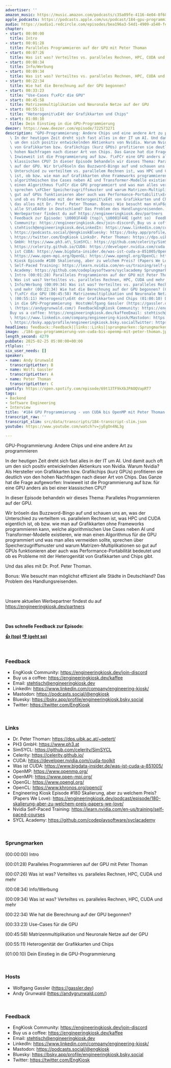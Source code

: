 ```yaml
---
advertiser: ''
amazon_music: https://music.amazon.com/podcasts/c35a09fe-4116-4e04-8f68-77d61b112e46/episodes/e36742ba-b7f8-456f-b44f-5c9e027ad855/engineering-kiosk-184-gpu-programmierung---von-cuda-bis-openmp-mit-peter-thoman
apple_podcasts: https://podcasts.apple.com/us/podcast/184-gpu-programmierung-von-cuda-bis-openmp-mit-peter-thoman/id1603082924?i=1000695729082&uo=4
audio: https://audio1.redcircle.com/episodes/bea196a3-54d1-4909-a540-fe20f245a0aa/stream.mp3
chapter:
- start: 00:00:00
  title: Intro
- start: 00:01:28
  title: Paralleles Programmieren auf der GPU mit Peter Thoman
- start: 00:07:26
  title: Was ist was? Verteiltes vs. paralleles Rechnen, HPC, CUDA und mehr
- start: 00:08:34
  title: Info/Werbung
- start: 00:09:34
  title: Was ist was? Verteiltes vs. paralleles Rechnen, HPC, CUDA und mehr
- start: 00:22:34
  title: Wie hat die Berechnung auf der GPU begonnen?
- start: 00:33:23
  title: "Use-Cases f\xFCr die GPU"
- start: 00:45:58
  title: Matrizenmultiplikation und Neuronale Netze auf der GPU
- start: 00:55:11
  title: "Heterogenit\xE4t der Grafikkarten und Chips"
- start: 01:00:10
  title: Dein Einstieg in die GPU-Programmierung
deezer: https://www.deezer.com/episode/722573271
description: "GPU-Programmierung: Andere Chips und eine andere Art zu programmieren\
  \ In der heutigen Zeit dreht sich fast alles in der IT um AI. Und damit auch oft\
  \ um den sich positiv entwickelnden Aktienkurs von Nvidia. Warum Nvidia? Als Hersteller\
  \ von Grafikkarten bzw. Grafikchips (kurz GPUs) profitieren sie deutlich von den\
  \ hohen Nachfragen nach dieser Art von Chips. Das Ganze hat die Frage aufgeworfen:\
  \ Inwieweit ist die Programmierung auf bzw. f\xFCr eine GPU anders als bei einer\
  \ klassischen CPU? In dieser Episode behandeln wir dieses Thema: Paralleles Programmieren\
  \ auf der GPU. Wir br\xF6seln das Buzzword-Bingo auf und schauen uns an, was der\
  \ Unterschied zu verteiltem vs. parallelem Rechnen ist, was HPC und CUDA eigentlich\
  \ ist, ob bzw. wie man auf Grafikkarten ohne Frameworks programmieren kann, welche\
  \ algorithmischen Use Cases neben AI und Transformer-Modelle existieren, wie man\
  \ einen Algorithmus f\xFCr die GPU programmiert und was man alles vermeiden sollte,\
  \ sprechen \xFCber Speicherzugriffsmuster und warum Matrizen-Multiplikationen so\
  \ gut auf GPUs funktionieren aber auch was Performance-Portabilit\xE4t bedeutet\
  \ und ob es Probleme mit der Heterogenit\xE4t von Grafikkarten und Chips gibt. Und\
  \ das alles mit Dr. Prof. Peter Thoman. Bonus: Wie besucht man m\xF6glichst effizient\
  \ alle St\xE4dte in Deutschland? Das Problem des Handlungsreisenden.  Unsere aktuellen\
  \ Werbepartner findest du auf https://engineeringkiosk.dev/partners  Das schnelle\
  \ Feedback zur Episode: \U0001F44D (top)\_\U0001F44E (geht so)  FeedbackEngKiosk\
  \ Community: https://engineeringkiosk.dev/join-discord\_Buy us a coffee: https://engineeringkiosk.dev/kaffeeEmail:\
  \ stehtisch@engineeringkiosk.devLinkedIn: https://www.linkedin.com/company/engineering-kiosk/Mastodon:\
  \ https://podcasts.social/@engkioskBluesky: https://bsky.app/profile/engineeringkiosk.bsky.socialTwitter:\
  \ https://twitter.com/EngKiosk LinksDr. Peter Thoman: https://dps.uibk.ac.at/~petert/PH3\
  \ GmbH: https://www.ph3.at\_SimSYCL: https://github.com/celerity/SimSYCL\_Celerity:\
  \ https://celerity.github.io/CUDA: https://developer.nvidia.com/cuda-toolkitWas\
  \ ist CUDA: https://www.bigdata-insider.de/was-ist-cuda-a-851005/OpenMP: https://www.openmp.org/OpenMPI:\
  \ https://www.open-mpi.org/OpenGL: https://www.opengl.org/OpenCL: https://www.khronos.org/opencl/Engineering\
  \ Kiosk Episode #180 Skalierung, aber zu welchem Preis? (Papers We Love): https://engineeringkiosk.dev/podcast/episode/180-skalierung-aber-zu-welchem-preis-papers-we-love/Nvidia\
  \ Self-Paced Training: https://learn.nvidia.com/en-us/training/self-paced-coursesSYCL\
  \ Academy: https://github.com/codeplaysoftware/syclacademy Sprungmarken(00:00:00)\
  \ Intro (00:01:28) Paralleles Programmieren auf der GPU mit Peter Thoman (00:07:26)\
  \ Was ist was? Verteiltes vs. paralleles Rechnen, HPC, CUDA und mehr (00:08:34)\
  \ Info/Werbung (00:09:34) Was ist was? Verteiltes vs. paralleles Rechnen, HPC, CUDA\
  \ und mehr (00:22:34) Wie hat die Berechnung auf der GPU begonnen? (00:33:23) Use-Cases\
  \ f\xFCr die GPU (00:45:58) Matrizenmultiplikation und Neuronale Netze auf der GPU\
  \ (00:55:11) Heterogenit\xE4t der Grafikkarten und Chips (01:00:10) Dein Einstieg\
  \ in die GPU-Programmierung  HostsWolfgang Gassler (https://gassler.dev)\_Andy Grunwald\
  \ (https://andygrunwald.com/) FeedbackEngKiosk Community: https://engineeringkiosk.dev/join-discord\_\
  Buy us a coffee: https://engineeringkiosk.dev/kaffeeEmail: stehtisch@engineeringkiosk.devLinkedIn:\
  \ https://www.linkedin.com/company/engineering-kiosk/Mastodon: https://podcasts.social/@engkioskBluesky:\
  \ https://bsky.app/profile/engineeringkiosk.bsky.socialTwitter: https://twitter.com/EngKiosk"
headlines: feedback::Feedback||links::Links||sprungmarken::Sprungmarken||hosts::Hosts
image: ./184-gpu-programmierung-von-cuda-bis-openmp-mit-peter-thoman.jpg
length_second: 4279
pubDate: 2025-02-25 05:00:00+00:00
rtlplus: ''
six_user_needs: []
speaker:
- name: Andy Grunwald
  transcriptLetter: B
- name: Wolfi Gassler
  transcriptLetter: A
- name: Peter Thoman
  transcriptLetter: C
spotify: https://open.spotify.com/episode/69t13TF9kXbJPAOQVapRT7
tags:
- Backend
- Software Engineering
- Interview
title: '#184 GPU Programmierung - von CUDA bis OpenMP mit Peter Thoman'
transcript_raw: ''
transcript_slim: src/data/transcripts/184-transcript-slim.json
youtube: https://www.youtube.com/watch?v=jyEgOn4NL3g

---
```

<p>GPU-Programmierung: Andere Chips und eine andere Art zu programmieren</p><p>In der heutigen Zeit dreht sich fast alles in der IT um AI. Und damit auch oft um den sich positiv entwickelnden Aktienkurs von Nvidia. Warum Nvidia? Als Hersteller von Grafikkarten bzw. Grafikchips (kurz GPUs) profitieren sie deutlich von den hohen Nachfragen nach dieser Art von Chips. Das Ganze hat die Frage aufgeworfen: Inwieweit ist die Programmierung auf bzw. für eine GPU anders als bei einer klassischen CPU?</p><p>In dieser Episode behandeln wir dieses Thema: Paralleles Programmieren auf der GPU.</p><p>Wir bröseln das Buzzword-Bingo auf und schauen uns an, was der Unterschied zu verteiltem vs. parallelem Rechnen ist, was HPC und CUDA eigentlich ist, ob bzw. wie man auf Grafikkarten ohne Frameworks programmieren kann, welche algorithmischen Use Cases neben AI und Transformer-Modelle existieren, wie man einen Algorithmus für die GPU programmiert und was man alles vermeiden sollte, sprechen über Speicherzugriffsmuster und warum Matrizen-Multiplikationen so gut auf GPUs funktionieren aber auch was Performance-Portabilität bedeutet und ob es Probleme mit der Heterogenität von Grafikkarten und Chips gibt.</p><p>Und das alles mit Dr. Prof. Peter Thoman.</p><p>Bonus: Wie besucht man möglichst effizient alle Städte in Deutschland? Das Problem des Handlungsreisenden.</p><p><br></p><p>Unsere aktuellen Werbepartner findest du auf <a href="https://engineeringkiosk.dev/partners">https://engineeringkiosk.dev/partners</a></p><p><br></p><p><strong>Das schnelle Feedback zur Episode:</strong></p><p><a href="https://api.openpodcast.dev/feedback/184/upvote" rel="nofollow"><strong>👍 (top)</strong></a><strong> </strong><a href="https://api.openpodcast.dev/feedback/184/downvote" rel="nofollow"><strong>👎 (geht so)</strong></a></p><p><br></p><h3 id="feedback">Feedback</h3><ul><li>EngKiosk Community: <a href="https://engineeringkiosk.dev/join-discord">https://engineeringkiosk.dev/join-discord</a> </li><li>Buy us a coffee: <a href="https://engineeringkiosk.dev/kaffee">https://engineeringkiosk.dev/kaffee</a></li><li>Email: <a href="mailto:stehtisch@engineeringkiosk.dev" rel="nofollow">stehtisch@engineeringkiosk.dev</a></li><li>LinkedIn: <a href="https://www.linkedin.com/company/engineering-kiosk/" rel="nofollow">https://www.linkedin.com/company/engineering-kiosk/</a></li><li>Mastodon: <a href="https://podcasts.social/@engkiosk" rel="nofollow">https://podcasts.social/@engkiosk</a></li><li>Bluesky: <a href="https://bsky.app/profile/engineeringkiosk.bsky.social" rel="nofollow">https://bsky.app/profile/engineeringkiosk.bsky.social</a></li><li>Twitter: <a href="https://twitter.com/EngKiosk" rel="nofollow">https://twitter.com/EngKiosk</a></li></ul><p><br></p><h3 id="links">Links</h3><ul><li>Dr. Peter Thoman: <a href="https://dps.uibk.ac.at/~petert/" rel="nofollow">https://dps.uibk.ac.at/~petert/</a></li><li>PH3 GmbH: <a href="https://www.ph3.at" rel="nofollow">https://www.ph3.at</a> </li><li>SimSYCL: <a href="https://github.com/celerity/SimSYCL" rel="nofollow">https://github.com/celerity/SimSYCL</a> </li><li>Celerity: <a href="https://celerity.github.io/" rel="nofollow">https://celerity.github.io/</a></li><li>CUDA: <a href="https://developer.nvidia.com/cuda-toolkit" rel="nofollow">https://developer.nvidia.com/cuda-toolkit</a></li><li>Was ist CUDA: <a href="https://www.bigdata-insider.de/was-ist-cuda-a-851005/" rel="nofollow">https://www.bigdata-insider.de/was-ist-cuda-a-851005/</a></li><li>OpenMP: <a href="https://www.openmp.org/" rel="nofollow">https://www.openmp.org/</a></li><li>OpenMPI: <a href="https://www.open-mpi.org/" rel="nofollow">https://www.open-mpi.org/</a></li><li>OpenGL: <a href="https://www.opengl.org/" rel="nofollow">https://www.opengl.org/</a></li><li>OpenCL: <a href="https://www.khronos.org/opencl/" rel="nofollow">https://www.khronos.org/opencl/</a></li><li>Engineering Kiosk Episode #180 Skalierung, aber zu welchem Preis? (Papers We Love): <a href="https://engineeringkiosk.dev/podcast/episode/180-skalierung-aber-zu-welchem-preis-papers-we-love/">https://engineeringkiosk.dev/podcast/episode/180-skalierung-aber-zu-welchem-preis-papers-we-love/</a></li><li>Nvidia Self-Paced Training: <a href="https://learn.nvidia.com/en-us/training/self-paced-courses" rel="nofollow">https://learn.nvidia.com/en-us/training/self-paced-courses</a></li><li>SYCL Academy: <a href="https://github.com/codeplaysoftware/syclacademy" rel="nofollow">https://github.com/codeplaysoftware/syclacademy</a></li></ul><p><br></p><h3 id="sprungmarken">Sprungmarken</h3><p>(00:00:00) Intro</p><p>(00:01:28) Paralleles Programmieren auf der GPU mit Peter Thoman</p><p>(00:07:26) Was ist was? Verteiltes vs. paralleles Rechnen, HPC, CUDA und mehr</p><p>(00:08:34) Info/Werbung</p><p>(00:09:34) Was ist was? Verteiltes vs. paralleles Rechnen, HPC, CUDA und mehr</p><p>(00:22:34) Wie hat die Berechnung auf der GPU begonnen?</p><p>(00:33:23) Use-Cases für die GPU</p><p>(00:45:58) Matrizenmultiplikation und Neuronale Netze auf der GPU</p><p>(00:55:11) Heterogenität der Grafikkarten und Chips</p><p>(01:00:10) Dein Einstieg in die GPU-Programmierung</p><p><br></p><h3 id="hosts">Hosts</h3><ul><li>Wolfgang Gassler (<a href="https://gassler.dev" rel="nofollow">https://gassler.dev</a>) </li><li>Andy Grunwald (<a href="https://andygrunwald.com/" rel="nofollow">https://andygrunwald.com/</a>)</li></ul><p><br></p><h3 id="feedback">Feedback</h3><ul><li>EngKiosk Community: <a href="https://engineeringkiosk.dev/join-discord">https://engineeringkiosk.dev/join-discord</a> </li><li>Buy us a coffee: <a href="https://engineeringkiosk.dev/kaffee">https://engineeringkiosk.dev/kaffee</a></li><li>Email: <a href="mailto:stehtisch@engineeringkiosk.dev" rel="nofollow">stehtisch@engineeringkiosk.dev</a></li><li>LinkedIn: <a href="https://www.linkedin.com/company/engineering-kiosk/" rel="nofollow">https://www.linkedin.com/company/engineering-kiosk/</a></li><li>Mastodon: <a href="https://podcasts.social/@engkiosk" rel="nofollow">https://podcasts.social/@engkiosk</a></li><li>Bluesky: <a href="https://bsky.app/profile/engineeringkiosk.bsky.social" rel="nofollow">https://bsky.app/profile/engineeringkiosk.bsky.social</a></li><li>Twitter: <a href="https://twitter.com/EngKiosk" rel="nofollow">https://twitter.com/EngKiosk</a></li></ul>